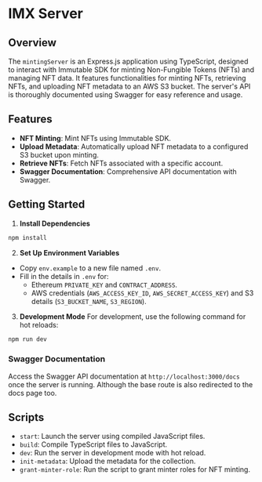 # IMX Server

## Overview
The `mintingServer` is an Express.js application using TypeScript, designed to interact with Immutable SDK for minting Non-Fungible Tokens (NFTs) and managing NFT data. It features functionalities for minting NFTs, retrieving NFTs, and uploading NFT metadata to an AWS S3 bucket. The server's API is thoroughly documented using Swagger for easy reference and usage.

## Features
- **NFT Minting**: Mint NFTs using Immutable SDK.
- **Upload Metadata**: Automatically upload NFT metadata to a configured S3 bucket upon minting.
- **Retrieve NFTs**: Fetch NFTs associated with a specific account.
- **Swagger Documentation**: Comprehensive API documentation with Swagger.

## Getting Started

1. **Install Dependencies**

```sh
npm install
```


2. **Set Up Environment Variables**
- Copy `env.example` to a new file named `.env`.
- Fill in the details in `.env` for:
  - Ethereum `PRIVATE_KEY` and `CONTRACT_ADDRESS`.
  - AWS credentials (`AWS_ACCESS_KEY_ID`, `AWS_SECRET_ACCESS_KEY`) and S3 details (`S3_BUCKET_NAME`, `S3_REGION`).


3. **Development Mode**
For development, use the following command for hot reloads:

```sh
npm run dev
```

### Swagger Documentation
Access the Swagger API documentation at `http://localhost:3000/docs` once the server is running. Although the base route is also redirected to the docs page too.

## Scripts

- `start`: Launch the server using compiled JavaScript files.
- `build`: Compile TypeScript files to JavaScript.
- `dev`: Run the server in development mode with hot reload.
- `init-metadata`: Upload the metadata for the collection.
- `grant-minter-role`: Run the script to grant minter roles for NFT minting.
